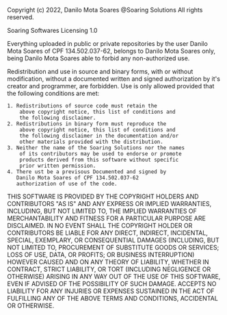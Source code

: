 Copyright (c) 2022, Danilo Mota Soares @Soaring Solutions
All rights reserved.

Soaring Softwares Licensing 1.0

Everything uploaded in public or private repositories by the user Danilo Mota Soares of CPF 134.502.037-62, belongs to Danilo Mota Soares only,
being Danilo Mota Soares able to forbid any non-authorized use. 

Redistribution and use in source and binary forms, with 
or without modification, without a documented written and signed authorization by it's creator and programmer, are forbidden. Use is only allowed provided that the 
following conditions are met:

    1. Redistributions of source code must retain the 
        above copyright notice, this list of conditions and 
        the following disclaimer.
    2. Redistributions in binary form must reproduce the 
        above copyright notice, this list of conditions and 
        the following disclaimer in the documentation and/or 
        other materials provided with the distribution.
    3. Neither the name of the Soaring Solutions nor the names 
        of its contributors may be used to endorse or promote 
        products derived from this software without specific 
        prior written permission.
    4. There ust be a previsous Documented and signed by 
       Danilo Mota Soares of CPF 134.502.037-62
       authorization of use of the code.
           
           

THIS SOFTWARE IS PROVIDED BY THE COPYRIGHT HOLDERS AND CONTRIBUTORS 
"AS IS" AND ANY EXPRESS OR IMPLIED WARRANTIES, INCLUDING, BUT NOT 
LIMITED TO, THE IMPLIED WARRANTIES OF MERCHANTABILITY AND FITNESS 
FOR A PARTICULAR PURPOSE ARE DISCLAIMED. IN NO EVENT SHALL THE 
COPYRIGHT HOLDER OR CONTRIBUTORS BE LIABLE FOR ANY DIRECT, INDIRECT, 
INCIDENTAL, SPECIAL, EXEMPLARY, OR CONSEQUENTIAL DAMAGES (INCLUDING, 
BUT NOT LIMITED TO, PROCUREMENT OF SUBSTITUTE GOODS OR SERVICES; 
LOSS OF USE, DATA, OR PROFITS; OR BUSINESS INTERRUPTION) HOWEVER 
CAUSED AND ON ANY THEORY OF LIABILITY, WHETHER IN CONTRACT, STRICT 
LIABILITY, OR TORT (INCLUDING NEGLIGENCE OR OTHERWISE) ARISING IN 
ANY WAY OUT OF THE USE OF THIS SOFTWARE, EVEN IF ADVISED OF THE 
POSSIBILITY OF SUCH DAMAGE. <ORGANIZATION> ACCEPTS NO LIABILITY FOR
ANY INJURIES OR EXPENSES SUSTAINED IN THE ACT OF FULFILLING ANY OF 
THE ABOVE TERMS AND CONDITIONS, ACCIDENTAL OR OTHERWISE.

